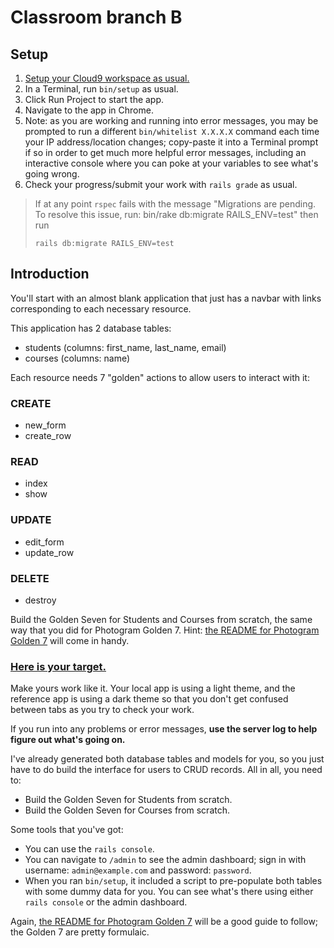 # Classroom branch B

## Setup

 1. [Setup your Cloud9 workspace as usual.](https://guides.firstdraft.com/starting-on-a-project-in-cloud9)
 1. In a Terminal, run `bin/setup` as usual.
 1. Click Run Project to start the app.
 1. Navigate to the app in Chrome.
 1. Note: as you are working and running into error messages, you may be prompted to run a different `bin/whitelist X.X.X.X` command each time your IP address/location changes; copy-paste it into a Terminal prompt if so in order to get much more helpful error messages, including an interactive console where you can poke at your variables to see what's going wrong.
 1. Check your progress/submit your work with `rails grade` as usual.

> If at any point `rspec` fails with the message "Migrations are pending. To resolve this issue, run: bin/rake db:migrate RAILS_ENV=test" then run
>
> `rails db:migrate RAILS_ENV=test`

## Introduction

You'll start with an almost blank application that just has a navbar with links corresponding to each necessary resource.

This application has 2 database tables:

 - students (columns: first_name, last_name, email)
 - courses (columns: name)

Each resource needs 7 "golden" actions to allow users to interact with it:

### CREATE

 - new_form
 - create_row

### READ

 - index
 - show

### UPDATE

 - edit_form
 - update_row

### DELETE

 - destroy

Build the Golden Seven for Students and Courses from scratch, the same way that you did for Photogram Golden 7. Hint: [the README for Photogram Golden 7](https://github.com/appdev-projects/photogram-golden-7#photogram-golden-seven) will come in handy.

### [Here is your target.](https://classroom-target.herokuapp.com/)

Make yours work like it. Your local app is using a light theme, and the reference app is using a dark theme so that you don't get confused between tabs as you try to check your work.

If you run into any problems or error messages, **use the server log to help figure out what's going on.**

I've already generated both database tables and models for you, so you just have to do build the interface for users to CRUD records. All in all, you need to:

 - Build the Golden Seven for Students from scratch.
 - Build the Golden Seven for Courses from scratch.

Some tools that you've got:

 - You can use the `rails console`.
 - You can navigate to `/admin` to see the admin dashboard; sign in with username: `admin@example.com` and password: `password`.
 - When you ran `bin/setup`, it included a script to pre-populate both tables with some dummy data for you. You can see what's there using either `rails console` or the admin dashboard.

Again, [the README for Photogram Golden 7](https://github.com/appdev-projects/photogram-golden-7#photogram-golden-seven) will be a good guide to follow; the Golden 7 are pretty formulaic.
